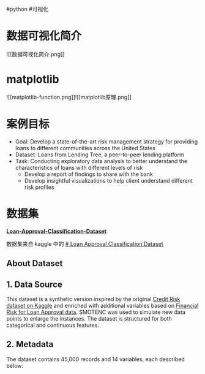 #python #可视化 

# 数据可视化简介

![[数据可视化简介.png]]

# matplotlib

![[matplotlib-function.png]]![[matplotlib原理.png]]

# 案例目标

- Goal: Develop a state-of-the-art risk management strategy for providing loans to different communities across the United States
- Dataset: Loans from Lending Tree, a peer-to-peer lending platform
- Task: Conducting exploratory data analysis to better understand the characteristics of loans with different levels of risk 
	- Develop a report of findings to share with the bank
	- Develop insightful visualizations to help client understand different risk profiles

# 数据集

**[Loan-Approval-Classification-Dataset](https://github.com/CR7-800/Loan-Approval-Classification-Dataset)**

数据集来自 kaggle 中的 [# Loan Approval Classification Dataset](https://www.kaggle.com/datasets/taweilo/loan-approval-classification-data)

## About Dataset

## 1. **Data Source**

This dataset is a synthetic version inspired by the original [Credit Risk dataset on Kaggle](https://www.kaggle.com/datasets/laotse/credit-risk-dataset) and enriched with additional variables based on [Financial Risk for Loan Approval data](https://www.kaggle.com/datasets/lorenzozoppelletto/financial-risk-for-loan-approval). SMOTENC was used to simulate new data points to enlarge the instances. The dataset is structured for both categorical and continuous features.

## 2. **Metadata**

The dataset contains 45,000 records and 14 variables, each described below:

